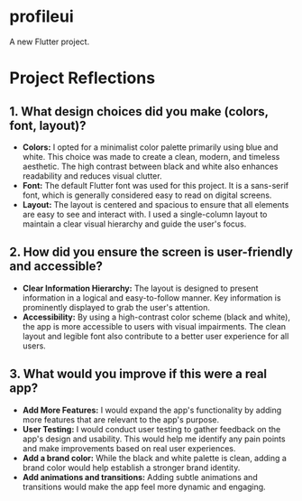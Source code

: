 # profileui

A new Flutter project.

# Project Reflections

## 1. What design choices did you make (colors, font, layout)?

- **Colors:** I opted for a minimalist color palette primarily using blue and white. This choice was made to create a clean, modern, and timeless aesthetic. The high contrast between black and white also enhances readability and reduces visual clutter.
- **Font:** The default Flutter font was used for this project. It is a sans-serif font, which is generally considered easy to read on digital screens.
- **Layout:** The layout is centered and spacious to ensure that all elements are easy to see and interact with. I used a single-column layout to maintain a clear visual hierarchy and guide the user's focus.

## 2. How did you ensure the screen is user-friendly and accessible?

- **Clear Information Hierarchy:** The layout is designed to present information in a logical and easy-to-follow manner. Key information is prominently displayed to grab the user's attention.
- **Accessibility:** By using a high-contrast color scheme (black and white), the app is more accessible to users with visual impairments. The clean layout and legible font also contribute to a better user experience for all users.

## 3. What would you improve if this were a real app?

- **Add More Features:** I would expand the app's functionality by adding more features that are relevant to the app's purpose.
- **User Testing:** I would conduct user testing to gather feedback on the app's design and usability. This would help me identify any pain points and make improvements based on real user experiences.
- **Add a brand color:** While the black and white palette is clean, adding a brand color would help establish a stronger brand identity.
- **Add animations and transitions:** Adding subtle animations and transitions would make the app feel more dynamic and engaging.
